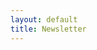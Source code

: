 ```yaml
---
layout: default
title: Newsletter
---
```

<div class="ml-form-embed" data-account="1610731" data-form="w0E9ga"></div>
<script>
(function(w, d, e, u, f, l, n) {
    w[f] = w[f] || function() {
        (w[f].q = w[f].q || []).push(arguments);
    }, l = d.createElement(e), l.async = 1, l.src = u, n = d.getElementsByTagName(e)[0], n.parentNode.insertBefore(l, n);
})(window, document, 'script', 'https://assets.mailerlite.com/js/universal.js', 'ml');
ml('account', '1610731');
</script>
